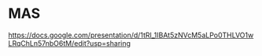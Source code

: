 # MAS

https://docs.google.com/presentation/d/1tRl_1IBAt5zNVcM5aLPo0THLVO1wLRqChLn57nbO6tM/edit?usp=sharing
